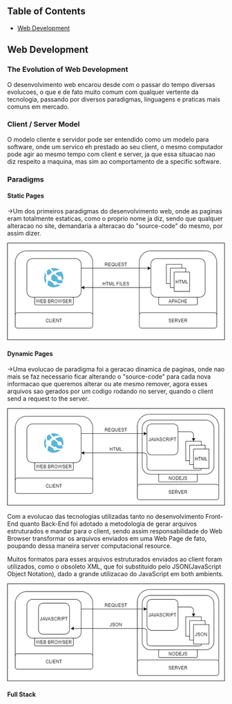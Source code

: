 ## Table of Contents

- [Web Development](#web-development)

## Web Development

### The Evolution of Web Development

O desenvolvimento web encarou desde com o passar do tempo diversas evolucoes, o que e de fato muito comum com qualquer vertente da tecnologia, passando por diversos paradigmas, linguagens e praticas mais comuns em mercado.

### Client / Server Model

O modelo cliente e servidor pode ser entendido como um modelo para software, onde um servico eh prestado ao seu client, o mesmo computador pode agir ao mesmo tempo com client e server, ja que essa situacao nao diz respeito a maquina, mas sim ao comportamento de a specific software.

### Paradigms

#### Static Pages

->Um dos primeiros paradigmas do desenvolvimento web, onde as paginas eram totalmente estaticas, como o proprio nome ja diz, sendo que qualquer alteracao no site, demandaria a alteracao do "source-code" do mesmo, por assim dizer.

![Static Pages Visualization](../../images/staticpages.png "Static Pages Visualization")

#### Dynamic Pages

->Uma evolucao de paradigma foi a geracao dinamica de paginas, onde nao mais se faz necessario ficar alterando o "source-code" para cada nova informacao que queremos alterar ou ate mesmo remover, agora esses arquivos sao gerados por um codigo rodando no server, quando o client send a request to the server.

![Dynamic Pages Visualization](../../images/dynamicpages1.png "Dynamic Pages Visualization")

Com a evolucao das tecnologias utilizadas tanto no desenvolvimento Front-End quanto Back-End foi adotado a metodologia de gerar arquivos estruturados e mandar para o client, sendo assim responsabilidade do Web Browser transformar os arquivos enviados em uma Web Page de fato, poupando dessa maneira server computacional resource.

Muitos formatos para esses arquivos estruturados enviados ao client foram utilizados, como o obsoleto XML, que foi substituido pelo JSON(JavaScript Object Notation), dado a grande utilizacao do JavaScript em both ambients.

![Dynamic Pages Visualization](../../images/dynamicpages2.png "Dynamic Pages Visualization")

#### Full Stack
